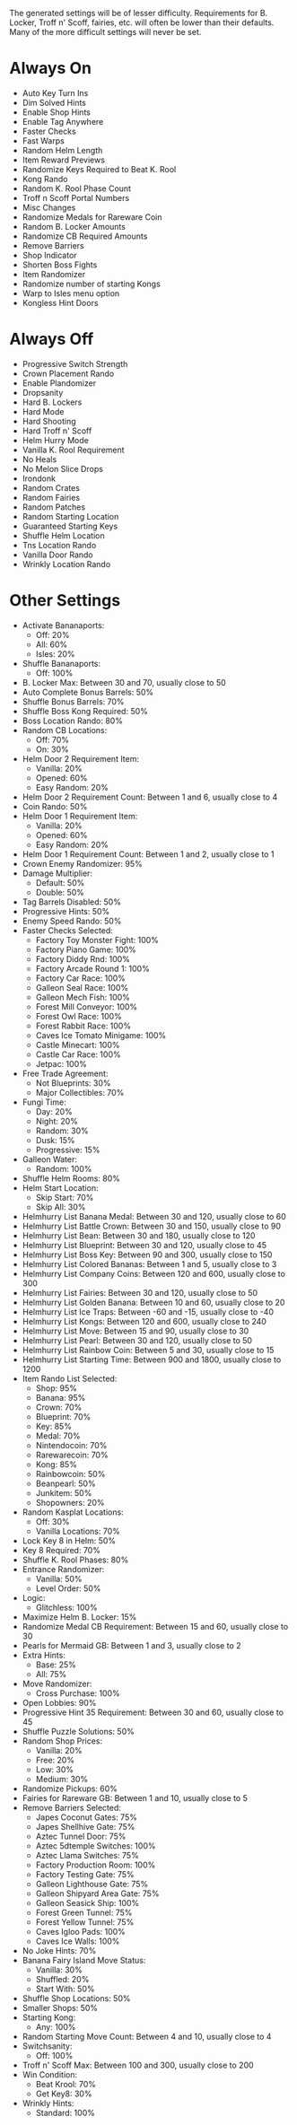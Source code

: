 The generated settings will be of lesser difficulty. Requirements for B. Locker, Troff n' Scoff, fairies, etc. will often be lower than their defaults. Many of the more difficult settings will never be set.

# Always On
- Auto Key Turn Ins
- Dim Solved Hints
- Enable Shop Hints
- Enable Tag Anywhere
- Faster Checks
- Fast Warps
- Random Helm Length
- Item Reward Previews
- Randomize Keys Required to Beat K. Rool
- Kong Rando
- Random K. Rool Phase Count
- Troff n Scoff Portal Numbers
- Misc Changes
- Randomize Medals for Rareware Coin
- Random B. Locker Amounts
- Randomize CB Required Amounts
- Remove Barriers
- Shop Indicator
- Shorten Boss Fights
- Item Randomizer
- Randomize number of starting Kongs
- Warp to Isles menu option
- Kongless Hint Doors

# Always Off
- Progressive Switch Strength
- Crown Placement Rando
- Enable Plandomizer
- Dropsanity
- Hard B. Lockers
- Hard Mode
- Hard Shooting
- Hard Troff n' Scoff
- Helm Hurry Mode
- Vanilla K. Rool Requirement
- No Heals
- No Melon Slice Drops
- Irondonk
- Random Crates
- Random Fairies
- Random Patches
- Random Starting Location
- Guaranteed Starting Keys
- Shuffle Helm Location
- Tns Location Rando
- Vanilla Door Rando
- Wrinkly Location Rando

# Other Settings
- Activate Bananaports: 
	- Off: 20%
	- All: 60%
	- Isles: 20%
- Shuffle Bananaports: 
	- Off: 100%
- B. Locker Max: Between 30 and 70, usually close to 50
- Auto Complete Bonus Barrels: 50%
- Shuffle Bonus Barrels: 70%
- Shuffle Boss Kong Required: 50%
- Boss Location Rando: 80%
- Random CB Locations: 
	- Off: 70%
	- On: 30%
- Helm Door 2 Requirement Item: 
	- Vanilla: 20%
	- Opened: 60%
	- Easy Random: 20%
- Helm Door 2 Requirement Count: Between 1 and 6, usually close to 4
- Coin Rando: 50%
- Helm Door 1 Requirement Item: 
	- Vanilla: 20%
	- Opened: 60%
	- Easy Random: 20%
- Helm Door 1 Requirement Count: Between 1 and 2, usually close to 1
- Crown Enemy Randomizer: 95%
- Damage Multiplier: 
	- Default: 50%
	- Double: 50%
- Tag Barrels Disabled: 50%
- Progressive Hints: 50%
- Enemy Speed Rando: 50%
- Faster Checks Selected: 
	- Factory Toy Monster Fight: 100%
	- Factory Piano Game: 100%
	- Factory Diddy Rnd: 100%
	- Factory Arcade Round 1: 100%
	- Factory Car Race: 100%
	- Galleon Seal Race: 100%
	- Galleon Mech Fish: 100%
	- Forest Mill Conveyor: 100%
	- Forest Owl Race: 100%
	- Forest Rabbit Race: 100%
	- Caves Ice Tomato Minigame: 100%
	- Castle Minecart: 100%
	- Castle Car Race: 100%
	- Jetpac: 100%
- Free Trade Agreement: 
	- Not Blueprints: 30%
	- Major Collectibles: 70%
- Fungi Time: 
	- Day: 20%
	- Night: 20%
	- Random: 30%
	- Dusk: 15%
	- Progressive: 15%
- Galleon Water: 
	- Random: 100%
- Shuffle Helm Rooms: 80%
- Helm Start Location: 
	- Skip Start: 70%
	- Skip All: 30%
- Helmhurry List Banana Medal: Between 30 and 120, usually close to 60
- Helmhurry List Battle Crown: Between 30 and 150, usually close to 90
- Helmhurry List Bean: Between 30 and 180, usually close to 120
- Helmhurry List Blueprint: Between 30 and 120, usually close to 45
- Helmhurry List Boss Key: Between 90 and 300, usually close to 150
- Helmhurry List Colored Bananas: Between 1 and 5, usually close to 3
- Helmhurry List Company Coins: Between 120 and 600, usually close to 300
- Helmhurry List Fairies: Between 30 and 120, usually close to 50
- Helmhurry List Golden Banana: Between 10 and 60, usually close to 20
- Helmhurry List Ice Traps: Between -60 and -15, usually close to -40
- Helmhurry List Kongs: Between 120 and 600, usually close to 240
- Helmhurry List Move: Between 15 and 90, usually close to 30
- Helmhurry List Pearl: Between 30 and 120, usually close to 50
- Helmhurry List Rainbow Coin: Between 5 and 30, usually close to 15
- Helmhurry List Starting Time: Between 900 and 1800, usually close to 1200
- Item Rando List Selected: 
	- Shop: 95%
	- Banana: 95%
	- Crown: 70%
	- Blueprint: 70%
	- Key: 85%
	- Medal: 70%
	- Nintendocoin: 70%
	- Rarewarecoin: 70%
	- Kong: 85%
	- Rainbowcoin: 50%
	- Beanpearl: 50%
	- Junkitem: 50%
	- Shopowners: 20%
- Random Kasplat Locations: 
	- Off: 30%
	- Vanilla Locations: 70%
- Lock Key 8 in Helm: 50%
- Key 8 Required: 70%
- Shuffle K. Rool Phases: 80%
- Entrance Randomizer: 
	- Vanilla: 50%
	- Level Order: 50%
- Logic: 
	- Glitchless: 100%
- Maximize Helm B. Locker: 15%
- Randomize Medal CB Requirement: Between 15 and 60, usually close to 30
- Pearls for Mermaid GB: Between 1 and 3, usually close to 2
- Extra Hints: 
	- Base: 25%
	- All: 75%
- Move Randomizer: 
	- Cross Purchase: 100%
- Open Lobbies: 90%
- Progressive Hint 35 Requirement: Between 30 and 60, usually close to 45
- Shuffle Puzzle Solutions: 50%
- Random Shop Prices: 
	- Vanilla: 20%
	- Free: 20%
	- Low: 30%
	- Medium: 30%
- Randomize Pickups: 60%
- Fairies for Rareware GB: Between 1 and 10, usually close to 5
- Remove Barriers Selected: 
	- Japes Coconut Gates: 75%
	- Japes Shellhive Gate: 75%
	- Aztec Tunnel Door: 75%
	- Aztec 5dtemple Switches: 100%
	- Aztec Llama Switches: 75%
	- Factory Production Room: 100%
	- Factory Testing Gate: 75%
	- Galleon Lighthouse Gate: 75%
	- Galleon Shipyard Area Gate: 75%
	- Galleon Seasick Ship: 100%
	- Forest Green Tunnel: 75%
	- Forest Yellow Tunnel: 75%
	- Caves Igloo Pads: 100%
	- Caves Ice Walls: 100%
- No Joke Hints: 70%
- Banana Fairy Island Move Status: 
	- Vanilla: 30%
	- Shuffled: 20%
	- Start With: 50%
- Shuffle Shop Locations: 50%
- Smaller Shops: 50%
- Starting Kong: 
	- Any: 100%
- Random Starting Move Count: Between 4 and 10, usually close to 4
- Switchsanity: 
	- Off: 100%
- Troff n' Scoff Max: Between 100 and 300, usually close to 200
- Win Condition: 
	- Beat Krool: 70%
	- Get Key8: 30%
- Wrinkly Hints: 
	- Standard: 100%
